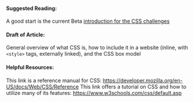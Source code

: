 #### Suggested Reading:
<!-- Please add any articles you think might be helpful to read before writing the article -->
A good start is the current Beta [introduction for the CSS challenges](https://github.com/freeCodeCamp/freeCodeCamp/blob/staging/seed/challenges/01-responsive-web-design/basic-css.json#L14)
#### Draft of Article:
<!-- Please add your working draft below in GitHub-flavored Markdown -->
General overview of what CSS is, how to include it in a website (inline, with `<style>` tags, externally linked), and the CSS box model


















#### Helpful Resources:
This link is a reference manual for CSS: https://developer.mozilla.org/en-US/docs/Web/CSS/Reference
This link offers a tutorial on CSS and how to utilize many of its features: https://www.w3schools.com/css/default.asp
